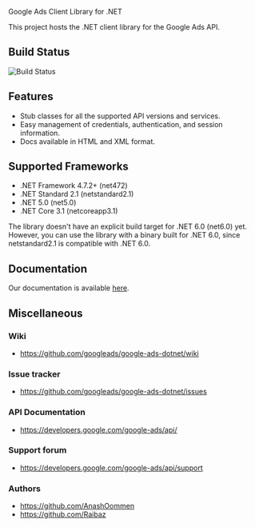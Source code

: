  Google Ads Client Library for .NET

This project hosts the .NET client library for the Google Ads API.

## Build Status

![Build Status](https://storage.googleapis.com/gaa-clientlibs/badges/google-ads-dotnet/buildstatus_ubuntu.svg)

## Features

- Stub classes for all the supported API versions and services.
- Easy management of credentials, authentication, and session information.
- Docs available in HTML and XML format.

## Supported Frameworks

- .NET Framework 4.7.2+ (net472)
- .NET Standard 2.1 (netstandard2.1)
- .NET 5.0 (net5.0)
- .NET Core 3.1 (netcoreapp3.1)

The library doesn't have an explicit build target for .NET 6.0 (net6.0) yet. However, you can use
the library with a binary built for .NET 6.0, since netstandard2.1 is compatible with .NET 6.0.

## Documentation

Our documentation is available [here](https://developers.google.com/google-ads/api/docs/client-libs/dotnet).
## Miscellaneous

### Wiki

- https://github.com/googleads/google-ads-dotnet/wiki

### Issue tracker

- https://github.com/googleads/google-ads-dotnet/issues

### API Documentation

- https://developers.google.com/google-ads/api/

### Support forum

- https://developers.google.com/google-ads/api/support

### Authors

- https://github.com/AnashOommen
- https://github.com/Raibaz
